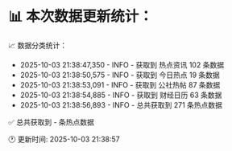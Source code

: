 📊 本次数据更新统计：
==========================

📈 数据分类统计：
- 2025-10-03 21:38:47,350 - INFO - 获取到 热点资讯 102 条数据
- 2025-10-03 21:38:50,575 - INFO - 获取到 今日热点 19 条数据
- 2025-10-03 21:38:53,091 - INFO - 获取到 公社热帖 87 条数据
- 2025-10-03 21:38:54,885 - INFO - 获取到 财经日历 63 条数据
- 2025-10-03 21:38:56,893 - INFO - 总共获取到 271 条热点数据

✅ 总共获取到 - 条热点数据

🕐 更新时间: 2025-10-03 21:38:57
